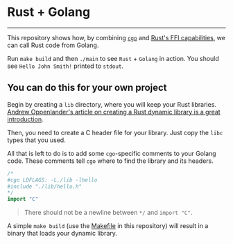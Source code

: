 # Rust + Golang
---

This repository shows how, by combining
[`cgo`](https://blog.golang.org/c-go-cgo) and
[Rust's FFI capabilities](https://doc.rust-lang.org/book/ffi.html), we can call
Rust code from Golang.

Run `make build` and then `./main` to see `Rust` + `Golang` in action. You
should see `Hello John Smith!` printed to `stdout`.

## You can do this for your own project
Begin by creating a `lib` directory, where you will keep your Rust libraries.
[Andrew Oppenlander's article on creating a Rust dynamic library is a great introduction](http://oppenlander.me/articles/rust-ffi).

Then, you need to create a C header file for your library. Just copy the `libc`
types that you used.

All that is left to do is to add some `cgo`-specific comments to your Golang
code. These comments tell `cgo` where to find the library and its headers.

```go
/*
#cgo LDFLAGS: -L./lib -lhello
#include "./lib/hello.h"
*/
import "C"
```

> There should not be a newline between `*/` and `import "C"`.

A simple `make build` (use the [Makefile](Makefile) in this repository) will
result in a binary that loads your dynamic library.
